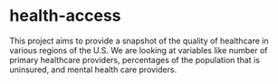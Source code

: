 # health-access
This project aims to provide a snapshot of the quality of healthcare in various regions of the U.S. 
We are looking at variables like number of primary healthcare providers, percentages of the population that is uninsured, and mental health care providers. 